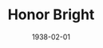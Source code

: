 ---
title: Honor Bright
date: 1938-02-01
closing_date: 1938-02-03
layout: productions
featured_image: 
image_caption:
image_credit:
playbill: 
category: 
Theatre: Theatre Jacksonville
Venue: Little Theatre
cast:
  Annie: Bernice Klepper
  Beel Drum: Raymond C. Winstead
  Foster: J.Y. Cabaniss
  Honor Bright: Mrs. Everett Dwight
  James Schooley: Everett Dwight
  Jones: William DeHoff
  Maggie: Iness Koenig
  Michael: John Covington
  Mrs. Barrington: Mrs. G.M. Austin
  Mrs. Carton: E. Sue McLeod
  Richard Barrington: William Pearce
  Rt. Rev. Wm. Carton: Richard Hollahan
  Simpson: Birt Byrd
  Tot: Laura Broward
  Watts: George Oxford
crew:
  Director:
    - Dorothy Harlan
    - Martha Page Livesay
  Electrical Effects: Roy Hill
  Props: Mrs. Herbert Swisher
orchestra:
external_links:
---